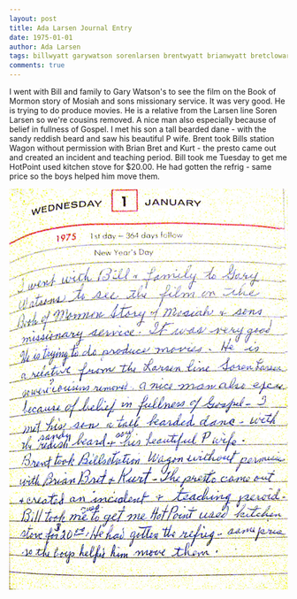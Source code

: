 ```yaml
---
layout: post
title: Ada Larsen Journal Entry
date: 1975-01-01
author: Ada Larsen
tags: billwyatt garywatson sorenlarsen brentwyatt brianwyatt bretcloward kurtcloward
comments: true
---
```


I went with Bill and family to Gary Watson's to see the film on the Book of Mormon story of Mosiah and sons missionary service. It was very good. He is trying to do produce movies. He is a relative from the Larsen line Soren Larsen so we're cousins removed. A nice man also especially because of belief in fullness of Gospel. I met his son a tall bearded dane - with the sandy reddish beard and saw his beautiful P wife. Brent took Bills station Wagon without permission with Brian Bret and Kurt - the presto came out and created an incident and teaching period. Bill took me Tuesday to get me HotPoint used kitchen stove for $20.00. He had gotten the refrig - same price so the boys helped him move them.

![Journal Page Jan 1, 1975](/assets/images/journal_ada_larsen_1975.01.01.jpg)
